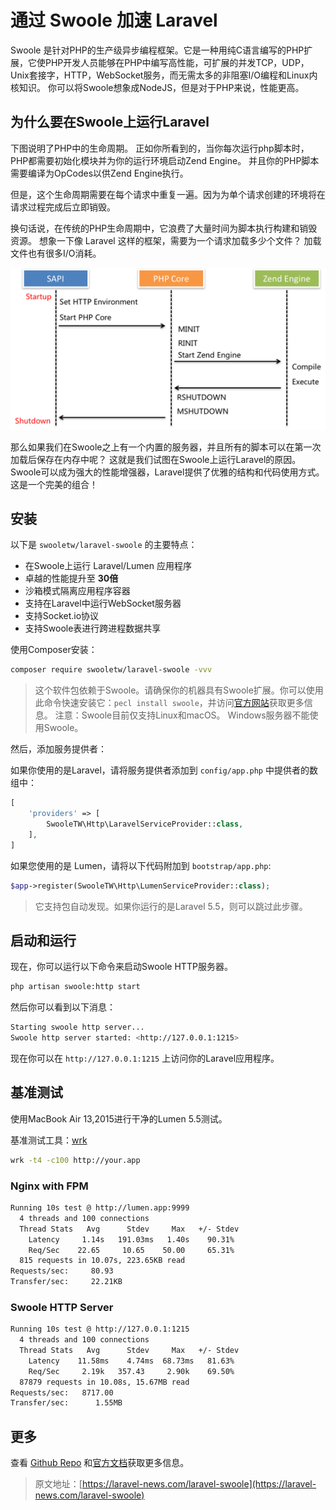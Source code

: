 # 通过 Swoole 加速 Laravel

Swoole 是针对PHP的生产级异步编程框架。它是一种用纯C语言编写的PHP扩展，它使PHP开发人员能够在PHP中编写高性能，可扩展的并发TCP，UDP，Unix套接字，HTTP，WebSocket服务，而无需太多的非阻塞I/O编程和Linux内核知识。 你可以将Swoole想象成NodeJS，但是对于PHP来说，性能更高。

## 为什么要在Swoole上运行Laravel

下图说明了PHP中的生命周期。 正如你所看到的，当你每次运行php脚本时，PHP都需要初始化模块并为你的运行环境启动Zend Engine。 并且你的PHP脚本需要编译为OpCodes以供Zend Engine执行。

但是，这个生命周期需要在每个请求中重复一遍。因为为单个请求创建的环境将在请求过程完成后立即销毁。

换句话说，在传统的PHP生命周期中，它浪费了大量时间为脚本执行构建和销毁资源。 想象一下像 Laravel 这样的框架，需要为一个请求加载多少个文件？ 加载文件也有很多I/O消耗。

![PHP生命周期](images/php-lifecycle.png)

那么如果我们在Swoole之上有一个内置的服务器，并且所有的脚本可以在第一次加载后保存在内存中呢？ 这就是我们试图在Swoole上运行Laravel的原因。 Swoole可以成为强大的性能增强器，Laravel提供了优雅的结构和代码使用方式。 这是一个完美的组合！

## 安装

以下是 `swooletw/laravel-swoole` 的主要特点：

- 在Swoole上运行 Laravel/Lumen 应用程序
- 卓越的性能提升至 **30倍**
- 沙箱模式隔离应用程序容器
- 支持在Laravel中运行WebSocket服务器
- 支持Socket.io协议
- 支持Swoole表进行跨进程数据共享

使用Composer安装：

```bash
composer require swooletw/laravel-swoole -vvv
```

> 这个软件包依赖于Swoole。请确保你的机器具有Swoole扩展。你可以使用此命令快速安装它：`pecl install swoole`，并访问[官方网站](https://www.swoole.co.uk/docs/get-started/installation)获取更多信息。
> 注意：Swoole目前仅支持Linux和macOS。 Windows服务器不能使用Swoole。

然后，添加服务提供者：

如果你使用的是Laravel，请将服务提供者添加到 `config/app.php` 中提供者的数组中：

```php
[
    'providers' => [
        SwooleTW\Http\LaravelServiceProvider::class,
    ],
]
```

如果您使用的是 Lumen，请将以下代码附加到 `bootstrap/app.php`:

```php
$app->register(SwooleTW\Http\LumenServiceProvider::class);
```

> 它支持包自动发现。如果你运行的是Laravel 5.5，则可以跳过此步骤。

## 启动和运行

现在，你可以运行以下命令来启动Swoole HTTP服务器。

```bash
php artisan swoole:http start
```

然后你可以看到以下消息：

```bash
Starting swoole http server...
Swoole http server started: <http://127.0.0.1:1215>
```

现在你可以在 `http://127.0.0.1:1215` 上访问你的Laravel应用程序。

## 基准测试

使用MacBook Air 13,2015进行干净的Lumen 5.5测试。

基准测试工具：[wrk](https://github.com/wg/wrk)

```bash
wrk -t4 -c100 http://your.app
```

### Nginx with FPM

```bash
Running 10s test @ http://lumen.app:9999
  4 threads and 100 connections
  Thread Stats   Avg      Stdev     Max   +/- Stdev
    Latency     1.14s   191.03ms   1.40s    90.31%
    Req/Sec    22.65     10.65    50.00     65.31%
  815 requests in 10.07s, 223.65KB read
Requests/sec:     80.93
Transfer/sec:     22.21KB
```

### Swoole HTTP Server

```bash
Running 10s test @ http://127.0.0.1:1215
  4 threads and 100 connections
  Thread Stats   Avg      Stdev     Max   +/- Stdev
    Latency    11.58ms    4.74ms  68.73ms   81.63%
    Req/Sec     2.19k   357.43     2.90k    69.50%
  87879 requests in 10.08s, 15.67MB read
Requests/sec:   8717.00
Transfer/sec:      1.55MB
```

## 更多

查看 [Github Repo](https://github.com/swooletw/laravel-swoole) 和[官方文档](https://github.com/swooletw/laravel-swoole/wiki)获取更多信息。

> 原文地址：[https://laravel-news.com/laravel-swoole](https://laravel-news.com/laravel-swoole)